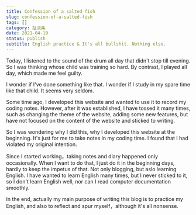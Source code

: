 ```yaml
---
title: Confession of a salted fish
slug: confession-of-a-salted-fish
tags: []
category: 扯淡集
date: 2021-04-10
status: publish
subtitle: English practice & It's all bullshit. Nothing else.
---
```

Today, I listened to the sound of the drum all day that didn't stop till evening. So I was thinking whose child was training so hard. By contrast, I played all day, which made me feel guilty.

I wonder if I've done something like that. I wonder if I study in my spare time like that child. It seems very seldom.

Some time ago, I developed this website and wanted to use it to record my coding notes. However, after it was established, I have tossed it many times, such as changing the theme of the website, adding some new features, but have not focused on the content of the website and sticked to writing.

So I was wondering why I did this,  why I developed this website at the beginning. It's just for me to take notes in my coding time. I found that I had violated my original intention.

Since I started working，taking notes and diary happened only occasionally. When I want to do that, I just do it in the beginning days, hardly to keep the impetus of that. Not only blogging, but aslo learning English. I have wanted to learn English many times, but I never sticked to it, so I don't learn English well, nor can I read computer documentation smoothly.

In the end, actually my main purpose of writing this blog is to practice my English, and also to reflect and spur myself，although it's all nonsense.